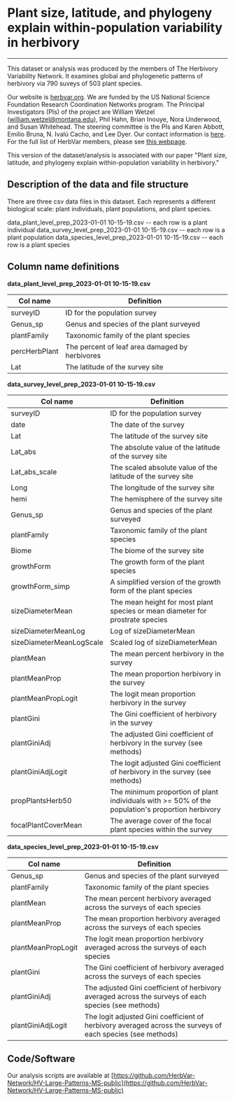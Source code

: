 # Plant size, latitude, and phylogeny explain within-population variability in herbivory
---

This dataset or analysis was produced by the members of The Herbivory Variability Network. It examines global and phylogenetic patterns of herbivory via 790 suveys of 503 plant species. 

Our website is [herbvar.org](https://herbvar.org). We are funded by the US National Science Foundation Research Coordination Networks program. The Principal Investigators (PIs) of the project are William Wetzel (william.wetzel@montana.edu), Phil Hahn, Brian Inouye, Nora Underwood, and Susan Whitehead. The steering committee is the PIs and Karen Abbott, Emilio Bruna, N. Ivalú Cacho, and Lee Dyer. Our contact information is [here](https://herbvar.org/leadership.html). For the full list of HerbVar members, please see [this webpage](https://herbvar.org/CollaboratorDirectory.html).

This version of the dataset/analysis is associated with our paper "Plant size, latitude, and phylogeny explain within-population variability in herbivory."


## Description of the data and file structure

There are three csv data files in this dataset. Each represents a different biological scale: plant individuals, plant populations, and plant species.

data_plant_level_prep_2023-01-01 10-15-19.csv -- each row is a plant individual
data_survey_level_prep_2023-01-01 10-15-19.csv -- each row is a plant population
data_species_level_prep_2023-01-01 10-15-19.csv -- each row is a plant species

## Column name definitions

**data_plant_level_prep_2023-01-01 10-15-19.csv**

| Col name | Definition |
| --- | --- |
| surveyID | ID for the population survey |
| Genus_sp | Genus and species of the plant surveyed |
| plantFamily | Taxonomic family of the plant species |
| percHerbPlant | The percent of leaf area damaged by herbivores |
| Lat | The latitude of the survey site |

**data_survey_level_prep_2023-01-01 10-15-19.csv**

| Col name | Definition |
| --- | --- |
| surveyID | ID for the population survey |
| date | The date of the survey |
| Lat | The latitude of the survey site |
| Lat_abs | The absolute value of the latitude of the survey site |
| Lat_abs_scale | The scaled absolute value of the latitude of the survey site |
| Long | The longitude of the survey site |
| hemi | The hemisphere of the survey site |
| Genus_sp | Genus and species of the plant surveyed |
| plantFamily | Taxonomic family of the plant species |
| Biome | The biome of the survey site |
| growthForm | The growth form of the plant species |
| growthForm_simp | A simplified version of the growth form of the plant species |
| sizeDiameterMean | The mean height for most plant species or mean diameter for prostrate species |
| sizeDiameterMeanLog | Log of sizeDiameterMean |
| sizeDiameterMeanLogScale | Scaled log of sizeDiameterMean |
| plantMean | The mean percent herbivory in the survey |
| plantMeanProp | The mean proportion herbivory in the survey |
| plantMeanPropLogit | The logit mean proportion herbivory in the survey |
| plantGini | The Gini coefficient of herbivory in the survey |
| plantGiniAdj | The adjusted Gini coefficient of herbivory in the survey (see methods) |
| plantGiniAdjLogit | The logit adjusted Gini coefficient of herbivory in the survey (see methods) |
| propPlantsHerb50 | The minimum proportion of plant individuals with >= 50% of the population's proportion herbivory |
| focalPlantCoverMean | The average cover of the focal plant species within the survey |

**data_species_level_prep_2023-01-01 10-15-19.csv**

| Col name | Definition |
| --- | --- |
| Genus_sp | Genus and species of the plant surveyed |
| plantFamily | Taxonomic family of the plant species |
| plantMean | The mean percent herbivory averaged across the surveys of each species |
| plantMeanProp | The mean proportion herbivory averaged across the surveys of each species |
| plantMeanPropLogit | The logit mean proportion herbivory averaged across the surveys of each species |
| plantGini | The Gini coefficient of herbivory averaged across the surveys of each species |
| plantGiniAdj | The adjusted Gini coefficient of herbivory averaged across the surveys of each species (see methods) |
| plantGiniAdjLogit | The logit adjusted Gini coefficient of herbivory averaged across the surveys of each species (see methods) |


## Code/Software

Our analysis scripts are available at 
[https://github.com/HerbVar-Network/HV-Large-Patterns-MS-public](https://github.com/HerbVar-Network/HV-Large-Patterns-MS-public)
